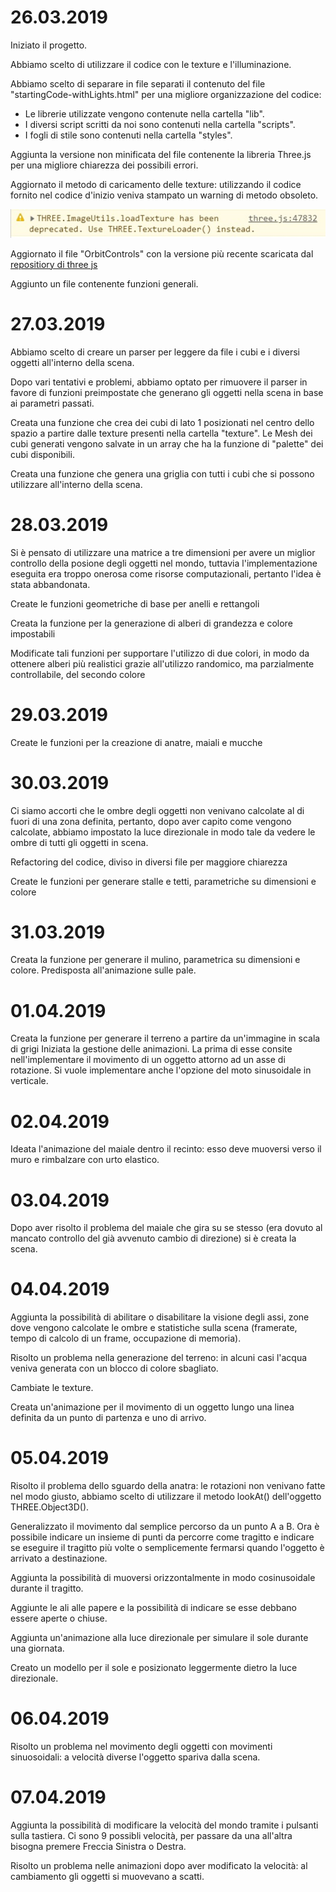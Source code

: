 26.03.2019
=============
Iniziato il progetto.

Abbiamo scelto di utilizzare il codice con le texture e l'illuminazione.

Abbiamo scelto di separare in file separati il contenuto del file "startingCode-withLights.html" per una migliore organizzazione del codice:
* Le librerie utilizzate vengono contenute nella cartella "lib".
* I diversi script scritti da noi sono contenuti nella cartella "scripts".
* I fogli di stile sono contenuti nella cartella "styles".

Aggiunta la versione non minificata del file contenente la libreria Three.js per una migliore chiarezza dei possibili errori.

Aggiornato il metodo di caricamento delle texture: utilizzando il codice fornito nel codice d'inizio veniva stampato un warning di metodo obsoleto. 

![Warning nel caricamento delle texture](/journalImages/textureLoaderWarning.jpg "Console Warning")

Aggiornato il file "OrbitControls" con la versione più recente scaricata dal [repositiory di three js](https://github.com/mrdoob/three.js)

Aggiunto un file contenente funzioni generali.

27.03.2019
=============
Abbiamo scelto di creare un parser per leggere da file i cubi e i diversi oggetti all'interno della scena.

Dopo vari tentativi e problemi, abbiamo optato per rimuovere il parser in favore di funzioni preimpostate che generano gli oggetti nella scena in base ai parametri passati. 

Creata una funzione che crea dei cubi di lato 1 posizionati nel centro dello spazio a partire dalle texture presenti nella cartella "texture". Le Mesh dei cubi generati vengono salvate in un array che ha la funzione di "palette" dei cubi disponibili.

Creata una funzione che genera una griglia con tutti i cubi che si possono utilizzare all'interno della scena.

28.03.2019
=============
Si è pensato di utilizzare una matrice a tre dimensioni per avere un miglior controllo della posione degli oggetti nel mondo, tuttavia l'implementazione eseguita era troppo onerosa come risorse computazionali, pertanto l'idea è stata abbandonata.

Create le funzioni geometriche di base per anelli e rettangoli

Creata la funzione per la generazione di alberi di grandezza e colore impostabili

Modificate tali funzioni per supportare l'utilizzo di due colori, in modo da ottenere alberi più realistici grazie all'utilizzo randomico, ma parzialmente controllabile, del secondo colore

29.03.2019
=============
Create le funzioni per la creazione di anatre, maiali e mucche

30.03.2019
=============
Ci siamo accorti che le ombre degli oggetti non venivano calcolate al di fuori di una zona definita, pertanto, dopo aver capito come vengono calcolate, abbiamo impostato la luce direzionale in modo tale da vedere le ombre di tutti gli oggetti in scena.

Refactoring del codice, diviso in diversi file per maggiore chiarezza

Create le funzioni per generare stalle e tetti, parametriche su dimensioni e colore

31.03.2019
=============
Creata la funzione per generare il mulino, parametrica su dimensioni e colore. Predisposta all'animazione sulle pale.

01.04.2019
=============
Creata la funzione per generare il terreno a partire da un'immagine in scala di grigi
Iniziata la gestione delle animazioni. La prima di esse consite nell'implementare il movimento di un oggetto attorno ad un asse di rotazione. Si vuole implementare anche l'opzione del moto sinusoidale in verticale.

02.04.2019
=============
Ideata l'animazione del maiale dentro il recinto: esso deve muoversi verso il muro e rimbalzare con urto elastico.

03.04.2019
=============
Dopo aver risolto il problema del maiale che gira su se stesso (era dovuto al mancato controllo del già avvenuto cambio di direzione) si è creata la scena.

04.04.2019
=============
Aggiunta la possibilità di abilitare o disabilitare la visione degli assi, zone dove vengono calcolate le ombre e statistiche sulla scena (framerate, tempo di calcolo di un frame, occupazione di memoria).

Risolto un problema nella generazione del terreno: in alcuni casi l'acqua veniva generata con un blocco di colore sbagliato.

Cambiate le texture.

Creata un'animazione per il movimento di un oggetto lungo una linea definita da un punto di partenza e uno di arrivo.

05.04.2019
=============
Risolto il problema dello sguardo della anatra: le rotazioni non venivano fatte nel modo giusto, abbiamo scelto di utilizzare il metodo lookAt() dell'oggetto THREE.Object3D().

Generalizzato il movimento dal semplice percorso da un punto A a B. Ora è possibile indicare un insieme di punti da percorre come tragitto e indicare se eseguire il tragitto più volte o semplicemente fermarsi quando l'oggetto è arrivato a destinazione.

Aggiunta la possibilità di muoversi orizzontalmente in modo cosinusoidale durante il tragitto.

Aggiunte le ali alle papere e la possibilità di indicare se esse debbano essere aperte o chiuse.

Aggiunta un'animazione alla luce direzionale per simulare il sole durante una giornata.

Creato un modello per il sole e posizionato leggermente dietro la luce direzionale.

06.04.2019
=============
Risolto un problema nel movimento degli oggetti con movimenti sinuosoidali: a velocità diverse l'oggetto spariva dalla scena.

07.04.2019
=============
Aggiunta la possibilità di modificare la velocità del mondo tramite i pulsanti sulla tastiera. Ci sono 9 possibli velocità, per passare da una all'altra bisogna premere Freccia Sinistra o Destra.

Risolto un problema nelle animazioni dopo aver modificato la velocità: al cambiamento gli oggetti si muovevano a scatti.